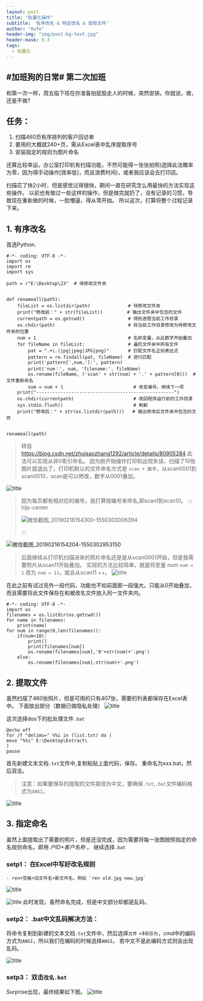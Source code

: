 ```yaml
---
layout: post
title: "批量化操作"
subtitle: '有序改名 & 特定改名 & 提取文件'
author: "Hufe"
header-img: "img/post-bg-text.jpg"
header-mask: 0.3
tags:
  - 批量化
---
```



## #加班狗的日常# 第二次加班
和第一次一样，周五临下班在你准备拍屁股走人的时候，突然安排。你就说，做，还是不做?

## 任务：
1. 扫描460页有序排列的客户回访单
2. 要用的大概就240+页，需从Excel表中乱序提取序号
3. 安装指定的规则为图片命名

还算比较幸运，办公室打印机有扫描功能，不然可能得一张张拍照(选择此法概率为零，因为得手动操作[效率低]，而且浪费时间)，或者我应该会去打印店。

扫描花了快2小时，但是感觉过得很快，期间一直在研究怎么用最快的方法实现这些操作。
以前也有做过一些这样的操作，但是做完就扔了，没有记录的习惯，导致现在重新做的时候，一脸懵逼，得从零开始。
所以这次，打算将整个过程记录下来。

## 1. 有序改名
首选Python.

``` python3
#-*- coding: UTF-8 -*-
import os
import re
import sys

path = r"E:\Desktop\23"  # 待修改文件夹


def renameall(path):
    fileList = os.listdir(path)              # 待修改文件夹
    print("修改前：" + str(fileList))         # 输出文件夹中包含的文件
    currentpath = os.getcwd()                # 得到进程当前工作目录
    os.chdir(path)                           # 将当前工作目录修改为待修改文件夹的位置
    num = 1                                  # 名称变量，从此数字开始叠加
    for fileName in fileList:                # 遍历文件夹中所有文件
        pat = ".+\.(jpg|jpeg|JPG|png)"       # 匹配文件名正则表达式
        pattern = re.findall(pat, fileName)  # 进行匹配
        print('pattern[',num,']:', pattern)
        print('num：', num, 'filename:', fileName)
        os.rename(fileName, ('scan' + str(num) + '.' + pattern[0]))  # 文件重新命名
        num = num + 1                          # 改变编号，继续下一项
    print("---------------------------------------------------")
    os.chdir(currentpath)                      # 改回程序运行前的工作目录
    sys.stdin.flush()                          # 刷新
    print("修改后：" + str(os.listdir(path)))   # 输出修改后文件夹中包含的文件


renameall(path)
```

> 转自 https://blog.csdn.net/zhuisaozhang1292/article/details/80905284
> 此法可以实现从非0索引命名。
> 因为刚开始操作打印机出现失误，扫描了10张图片就退出了，打印机默认的文件命名方式是 `scan + 数字`，从scan0001到scan0010，scan是可以修改，数字从0001叠加。

![title](https://raw.githubusercontent.com/huifeng09/GitNote-Images/master/gitnote/2019/02/16/%E5%BE%AE%E4%BF%A1%E6%88%AA%E5%9B%BE_20190216153010-1550302223034.png)
> 因为每页都有相对应的编号，我打算按编号来命名,即scan1到scan10。
> ::: hljs-center
>
> ![微信截图_20190216154300-1550303006394](https://gitee.com/hufe09/image_hosting/raw/master/PicGo/%E5%BE%AE%E4%BF%A1%E6%88%AA%E5%9B%BE_20190216154300-1550303006394.png)
>
> :::

![微信截图_20190216154204-1550302953150](https://gitee.com/hufe09/image_hosting/raw/master/PicGo/%E5%BE%AE%E4%BF%A1%E6%88%AA%E5%9B%BE_20190216154204-1550302953150.png)

> 后面继续从打印机扫描进来的照片命名还是是从scan0001开始，但是我需要照片从scan11开始叠加。
实现的方法比较简单，就是将变量 num `num = 1` 改为 `num = 11`，就会从scan11 ++。
![title](https://gitee.com/hufe09/image_hosting/raw/master/PicGo/%E5%BE%AE%E4%BF%A1%E6%88%AA%E5%9B%BE_20190216155550-1550303789617.png)

在此之前有试过另外一段代码，功能也不如前面那一段强大。只能从0开始叠加，而且需要将此文件保存在和被改名文件放入同一文件夹内。

``` python3
#-*- coding: UTF-8 -*-
import os
filenames = os.listdir(os.getcwd())
for name in filenames:
    print(name)
for num in range(0,len(filenames)):
    if(num<10):
        print()
        print(filenames[num])
        os.rename(filenames[num],'0'+str(num)+'.png')
    else:
        os.rename(filenames[num],str(num)+'.png')
```

## 2. 提取文件
虽然扫描了460张照片，但是可用的只有407张，需要的列表都保存在Excel表中。
下面放出部分（数据已做隐私处理）
![title](https://gitee.com/hufe09/image_hosting/raw/master/PicGo/%E5%BE%AE%E4%BF%A1%E6%88%AA%E5%9B%BE_20190216162031-1550305243723.png)

这次选择dos下的批处理文件`.bat`
``` shell
@echo off
for /f "delims=" %%i in (list.txt) do (
move "%%i" E:\Desktop\Extract\
)
pause
```

首先新建文本文档`.txt`文件中,复制粘贴上面代码，保存。
重命名为xxx.bat，然后双击。

> 注意：如果要保存的提取的文件路径为中文，要确保`.txt`,`.bat`文件编码格式为`ANSI`。

![title](https://gitee.com/hufe09/image_hosting/raw/master/PicGo/%E5%BE%AE%E4%BF%A1%E6%88%AA%E5%9B%BE_20190216173911-1550309970235.png)

## 3. 指定命名
虽然上面提取出了需要的照片，但是还没完成，因为需要将每一张图按照指定的命名规则命名，即用 *户ID+客户名称* 。
继续选择`.bat`
###  **setp1**： 在Excel中写好改名规则
	- ren+空格+旧文件名+新文件名，例如 `ren old.jpg new.jpg`

![title](https://gitee.com/hufe09/image_hosting/raw/master/PicGo/%E5%BE%AE%E4%BF%A1%E6%88%AA%E5%9B%BE_20190216165242-1550307184090.png)

![title](https://gitee.com/hufe09/image_hosting/raw/master/PicGo/%E5%BE%AE%E4%BF%A1%E6%88%AA%E5%9B%BE_20190216164730-1550306857941.png)
此时发现，虽然命名完成，但是中文部分却都是乱码。

### **setp2**： .bat中文乱码解决方法：
将命令复制到新建的文本文档`.txt`文件中，然后选择`文件` =》`另存为`，cmd中的编码方式为`ANSI`，所以我们在编码的时候选择`ANSI`。
若中文不是此编码方式则会出现乱码。

![title](https://gitee.com/hufe09/image_hosting/raw/master/PicGo/%E5%BE%AE%E4%BF%A1%E6%88%AA%E5%9B%BE_20190216165726-1550307479806.png)

### **setp3**： 双击`改名.bat`
Surprise出现，最终结果如下图。
![title](https://gitee.com/hufe09/image_hosting/raw/master/PicGo/%E5%BE%AE%E4%BF%A1%E6%88%AA%E5%9B%BE_20190216165942-1550307638559.png)
